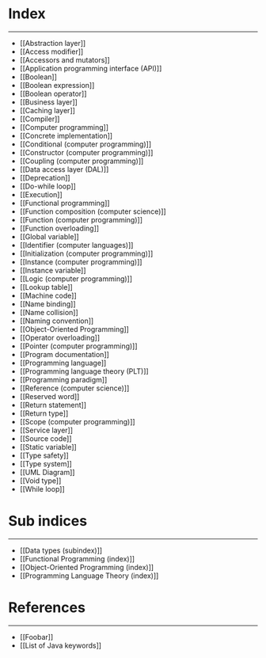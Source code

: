 # Index
---
- [[Abstraction layer]]
- [[Access modifier]]
- [[Accessors and mutators]]
- [[Application programming interface (API)]]
- [[Boolean]]
- [[Boolean expression]]
- [[Boolean operator]]
- [[Business layer]]
- [[Caching layer]]
- [[Compiler]]
- [[Computer programming]]
- [[Concrete implementation]]
- [[Conditional (computer programming)]]
- [[Constructor (computer programming)]]
- [[Coupling (computer programming)]]
- [[Data access layer (DAL)]]
- [[Deprecation]]
- [[Do-while loop]]
- [[Execution]]
- [[Functional programming]]
- [[Function composition (computer science)]]
- [[Function (computer programming)]]
- [[Function overloading]]
- [[Global variable]]
- [[Identifier (computer languages)]]
- [[Initialization (computer programming)]]
- [[Instance (computer programming)]]
- [[Instance variable]]
- [[Logic (computer programming)]]
- [[Lookup table]]
- [[Machine code]]
- [[Name binding]]
- [[Name collision]]
- [[Naming convention]]
- [[Object-Oriented Programming]]
- [[Operator overloading]]
- [[Pointer (computer programming)]]
- [[Program documentation]]
- [[Programming language]]
- [[Programming language theory (PLT)]]
- [[Programming paradigm]]
- [[Reference (computer science)]]
- [[Reserved word]]
- [[Return statement]]
- [[Return type]]
- [[Scope (computer programming)]]
- [[Service layer]]
- [[Source code]]
- [[Static variable]]
- [[Type safety]]
- [[Type system]]
- [[UML Diagram]]
- [[Void type]]
- [[While loop]]

# Sub indices
---
- [[Data types (subindex)]]
- [[Functional Programming (index)]]
- [[Object-Oriented Programming (index)]]
- [[Programming Language Theory (index)]]

# References
---
- [[Foobar]]
- [[List of Java keywords]]